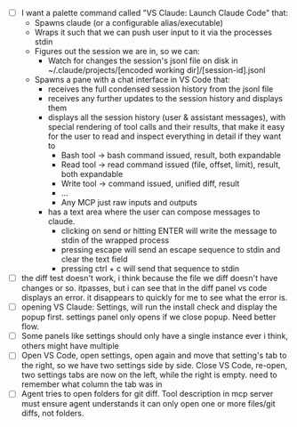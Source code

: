 - [ ] I want a palette command called "VS Claude: Launch Claude Code" that:
    - Spawns claude (or a configurable alias/executable)
    - Wraps it such that we can push user input to it via the processes stdin
    - Figures out the session we are in, so we can:
        - Watch for changes the session's jsonl file on disk in ~/.claude/projects/[encoded working dir]/[session-id].jsonl
    - Spawns a pane with a chat interface in VS Code that:
        - receives the full condensed session history from the jsonl file
        - receives any further updates to the session history and displays them
        - displays all the session history (user & assistant messages), with special rendering of tool calls and their results, that make it easy for the user to read and inspect everything in detail if they want to
            - Bash tool -> bash command issued, result, both expandable
            - Read tool -> read command issued (file, offset, limit), result, both expandable
            - Write tool -> command issued, unified diff, result
            - ...
            - Any MCP just raw inputs and outputs
        - has a text area where the user can compose messages to claude.
            - clicking on send or hitting ENTER will write the message to stdin of the wrapped process
            - pressing escape will send an escape sequence to stdin and clear the text field
            - pressing ctrl + c will send that sequence to stdin
- [ ] the diff test doesn't work, i think because the file we diff doesn't have changes or so. itpasses, but i can see that in the diff panel vs code displays an error. it disappears to quickly for me to see what the error is.
- [ ] opening VS Claude: Settings, will run the install check and display the popup first. settings panel only opens if we close popup. Need better flow.
- [ ] Some panels like settings should only have a single instance ever i think, others might have multiple
- [ ] Open VS Code, open settings, open again and move that setting's tab to the right, so we have two settings side by side. Close VS Code, re-open, two settings tabs are now on the left, while the right is empty. need to remember what column the tab was in
- [ ] Agent tries to open folders for git diff. Tool description in mcp server must ensure agent understands it can only open one or more files/git diffs, not folders.